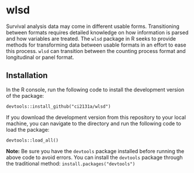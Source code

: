 # wlsd

Survival analysis data may come in different usable forms. Transitioning between formats requires detailed knowledge on how information is parsed and how variables are treated. The `wlsd` package in R seeks to provide methods for transforming data between usable formats in an effort to ease this process. `wlsd` can transition between the counting process format and longitudinal or panel format.

## Installation

In the R console, run the following code to install the development version of the package:

```{r}
devtools::install_github("ci2131a/wlsd")
```

If you download the development version from this repository to your local machine, you can navigate to the directory and run the following code to load the package:

```{r}
devtools::load_all()
```
**Note:** Be sure you have the `devtools` package installed before running the above code to avoid errors. You can install the `devtools` package through the traditional method: `install.packages("devtools")`
